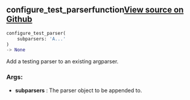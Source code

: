 ## configure_test_parser<span class="tag">function</span><a class="sourcelink" href=https://github.com/fastestimator/fastestimator/blob/r1.1/fastestimator/cli/train.py/#L100-L121>View source on Github</a>
```python
configure_test_parser(
	subparsers: 'A...'
)
-> None
```
Add a testing parser to an existing argparser.


<h3>Args:</h3>

* **subparsers** :  The parser object to be appended to.

